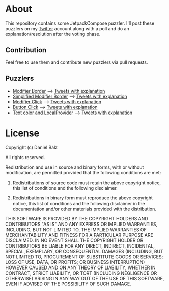 # About
This repository contains some JetpackCompose puzzler.
I'll post these puzzlers on my [Twitter](https://twitter.com/dbaelz) account
along with a poll and do an explanation/resolution after the voting phase.

## Contribution
Feel free to use them and contribute new puzzlers via pull requests.

## Puzzlers
- [Modifier Border](app/src/main/java/de/dbaelz/demo/compose/puzzler/ui/puzzler/ModifierBorderPuzzlerScreen.kt)
--> [Tweets with explanation](https://twitter.com/dbaelz/status/1418134001232056320)
- [Simplified Modifier Border](app/src/main/java/de/dbaelz/demo/compose/puzzler/ui/puzzler/ModifierBorderSimplifiedScreen.kt)
--> [Tweets with explanation](https://twitter.com/dbaelz/status/1418498803456434178)
- [Modifier Click](app/src/main/java/de/dbaelz/demo/compose/puzzler/ui/puzzler/ModifierClickPuzzlerScreen.kt)
--> [Tweets with explanation](https://twitter.com/dbaelz/status/1419730567327895559)
- [Button Click](app/src/main/java/de/dbaelz/demo/compose/puzzler/ui/puzzler/ButtonClickPuzzlerScreen.kt)
--> [Tweets with explanation](https://twitter.com/dbaelz/status/1419976352946692117)
- [Text color and LocalProvider](app/src/main/java/de/dbaelz/demo/compose/puzzler/ui/puzzler/TextAndLocalProviderPuzzlerScreen.kt)
--> [Tweets with explanation](https://twitter.com/dbaelz/status/1423248388255059976)

# License
Copyright (c) Daniel Bälz

All rights reserved.

Redistribution and use in source and binary forms, with or without
modification, are permitted provided that the following conditions are met:

1. Redistributions of source code must retain the above copyright notice, this
   list of conditions and the following disclaimer.

2. Redistributions in binary form must reproduce the above copyright notice,
   this list of conditions and the following disclaimer in the documentation
   and/or other materials provided with the distribution.

THIS SOFTWARE IS PROVIDED BY THE COPYRIGHT HOLDERS AND CONTRIBUTORS "AS IS"
AND ANY EXPRESS OR IMPLIED WARRANTIES, INCLUDING, BUT NOT LIMITED TO, THE
IMPLIED WARRANTIES OF MERCHANTABILITY AND FITNESS FOR A PARTICULAR PURPOSE ARE
DISCLAIMED. IN NO EVENT SHALL THE COPYRIGHT HOLDER OR CONTRIBUTORS BE LIABLE
FOR ANY DIRECT, INDIRECT, INCIDENTAL, SPECIAL, EXEMPLARY, OR CONSEQUENTIAL
DAMAGES (INCLUDING, BUT NOT LIMITED TO, PROCUREMENT OF SUBSTITUTE GOODS OR
SERVICES; LOSS OF USE, DATA, OR PROFITS; OR BUSINESS INTERRUPTION) HOWEVER
CAUSED AND ON ANY THEORY OF LIABILITY, WHETHER IN CONTRACT, STRICT LIABILITY,
OR TORT (INCLUDING NEGLIGENCE OR OTHERWISE) ARISING IN ANY WAY OUT OF THE USE
OF THIS SOFTWARE, EVEN IF ADVISED OF THE POSSIBILITY OF SUCH DAMAGE.